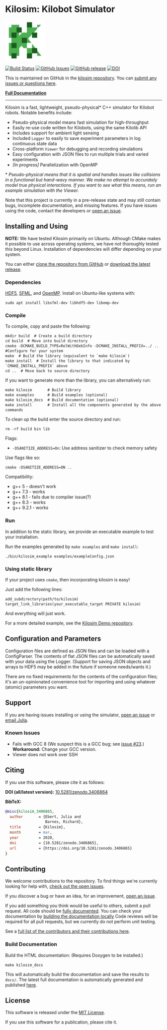 # Kilosim: Kilobot Simulator

![Kilosim logo](docs/logo.svg)

[![Build Status](https://travis-ci.com/jtebert/kilosim.svg?token=s6ZVW1bvfNjgbZQh2x9M&branch=master)](https://travis-ci.com/jtebert/kilosim)
[![GitHub Issues](https://img.shields.io/github/issues/jtebert/kilosim.svg)](https://github.com/jtebert/kilosim/issues)
[![GitHub release](https://img.shields.io/github/release-pre/jtebert/kilosim?color=yellow)](https://github.com/jtebert/kilosim/releases)
[![DOI](https://zenodo.org/badge/DOI/10.5281/zenodo.3406864.svg)](https://doi.org/10.5281/zenodo.3406864)


This is maintained on GitHub in the [kilosim repository](https://github.com/jtebert/kilosim). You can [submit any issues or questions here](https://github.com/jtebert/kilosim/issues).

[**Full Documentation**](https://jtebert.github.io/kilosim/index.html)

---

Kilosim is a fast, lightweight, pseudo-physical* C++ simulator for Kilobot robots. Notable benefits include:

- Pseudo-physical model means fast simulation for high-throughput
- Easily re-use code written for Kilobots, using the same Kilolib API
- Includes support for ambient light sensing
- Included `Logger` to easily to save experiment parameters in log continuous state data
- Cross-platform `Viewer` for debugging and recording simulations
- Easy configuration with JSON files to run multiple trials and varied experiments
- *[In progress]* Parallelization with OpenMP

\* *Pseudo-physical means that it is spatial and handles issues like collisions in a functional but hand-wavy manner. We make no attempt to accurately model true physical interactions. If you want to see what this means, run an example simulation with the Viewer.*

Note that this project is currently in a pre-release state and may still contain bugs, incomplete documentation, and missing features. If you have issues using the code, contact the developers or [open an issue](https://github.com/jtebert/kilosim/issues/new).

## Installing and Using

**NOTE:** We have tested Kilosim primarily on Ubuntu. Although CMake makes it possible to use across operating systems, we have not thoroughly tested this beyond Linux. Installation of dependencies will differ depending on your system.

You can either [clone the repository from GitHub](https://github.com/jtebert/kilosim) or [download the latest release](https://github.com/jtebert/kilosim/releases).

### Dependencies

[HDF5](https://portal.hdfgroup.org/display/HDF5/HDF5), [SFML](https://www.sfml-dev.org/index.php), and [OpenMP](https://www.openmp.org/). Install on Ubuntu-like systems with:

    sudo apt install libsfml-dev libhdf5-dev libomp-dev

### Compile

To compile, copy and paste the following:

    mkdir build  # Create a build directory
    cd build  # Move into build directory
    cmake -DCMAKE_BUILD_TYPE=RelWithDebInfo -DCMAKE_INSTALL_PREFIX=../ ..  #Configure for your system
    make  # Build the library (equivalent to `make kilosim`)
    make install  # Install the library to that indicated by `CMAKE_INSTALL_PREFIX` above
    cd ..  # Move back to source directory

If you want to generate more than the library, you can alternatively run:

    make kilosim       # Build library
    make examples      # Build examples (optional)
    make kilosim_docs  # Build documentation (optional)
    make install       # Install all the components generated by the above commands

To clean up the build enter the source directory and run:

    rm -rf build bin lib

Flags:

 * `-DSANITIZE_ADDRESS=On`: Use address sanitizer to check memory safety

Use flags like so:

    cmake -DSANITIZE_ADDRESS=ON ..

Compatibility:

 * g++ 5   - doesn't work
 * g++ 7.3 - works
 * g++ 8.1 - fails due to compiler issue(?)
 * g++ 8.3 - works
 * g++ 9.2.1 - works

### Run

In addition to the static library, we provide an executable example to test your installation.

Run the examples generated by `make examples` and `make install`:

    ./bin/kilosim_example examples/exampleConfig.json

### Using static library

If your project uses `cmake`, then incorporating kilosim is easy!

Just add the following lines:

    add_subdirectory(path/to/kilosim)
    target_link_libraries(your_executable_target PRIVATE kilosim)

And everything will just work.

For a more detailed example, see the [Kilosim Demo repository](https://github.com/jtebert/kilosim-demo).

## Configuration and Parameters

Configuration files are defined as JSON files and can be loaded with a ConfigParser. The contents of flat JSON files can be automatically saved with your data using the Logger. (Support for saving JSON objects and arrays to HDF5 may be added in the future if someone needs/wants it.)

There are no fixed requirements for the contents of the configuration files; it's an un-opinionated convenience tool for importing and using whatever (atomic) parameters you want.

## Support

If you are having issues installing or using the simulator, [open an issue](https://github.com/jtebert/kilosim/issues/new) or [email Julia](mailto:julia@juliaebert.com).

### Known Issues

- Fails with GCC 8 (We suspect this is a GCC bug; see [issue #23](https://github.com/jtebert/kilosim/issues/23).) **Workaround:** Change your GCC version.
- Viewer does not work over SSH

## Citing

If you use this software, please cite it as follows:

**DOI (all/latest version):** [10.5281/zenodo.3406864](https://doi.org/10.5281/zenodo.3406864)

**BibTeX:**

```bibtex
@misc{kilosim_3406865,
  author       = {Ebert, Julia and
                  Barnes, Richard},
  title        = {Kilosim},
  month        = mar,
  year         = 2020,
  doi          = {10.5281/zenodo.3406865},
  url          = {https://doi.org/10.5281/zenodo.3406865}
}
```

## Contributing

We welcome contributions to the repository. To find things we're currently looking for help with, [check out the open issues](https://github.com/jtebert/kilosim/issues?utf8=✓&q=is%3Aissue+is%3Aopen+).

If you discover a bug or have an idea, for an improvement, [open an issue](https://github.com/jtebert/kilosim/issues/new).

If you add something you think would be useful to others, submit a pull request. All code should be [fully documented](http://www.doxygen.nl/manual/docblocks.html). You can check your documentation by [building the documentation locally](#build-documentation) Code reviews will be required for all pull requests, but we currently do not perform unit testing.

See a [full list of the contributors and their contributions here]([CONTRIBUTORS.md](https://github.com/jtebert/kilosim/blob/master/CONTRIBUTORS.md)).

### Build Documentation

Build the HTML documentation: (Requires Doxygen to be installed.)

    make kilosim_docs

This will automatically build the documentation and save the results to `docs/`. The latest full documentation is automatically generated and published [here](https://jtebert.github.io/kilosim/index.html).

## License

This software is released under the [MIT License](https://github.com/jtebert/kilosim/blob/master/LICENSE).

If you use this software for a publication, please cite it.
